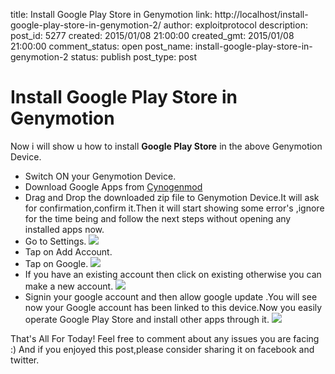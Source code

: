 title: Install Google Play Store in Genymotion
link: http://localhost/install-google-play-store-in-genymotion-2/
author: exploitprotocol
description: 
post_id: 5277
created: 2015/01/08 21:00:00
created_gmt: 2015/01/08 21:00:00
comment_status: open
post_name: install-google-play-store-in-genymotion-2
status: publish
post_type: post

# Install Google Play Store in Genymotion

Now i will show u how to install **Google Play Store** in the above Genymotion Device.

  * Switch ON your Genymotion Device. 
  * Download Google Apps from [Cynogenmod](http://wiki.cyanogenmod.org/w/Google_Apps#gappsCM11)
  * Drag and Drop the downloaded zip file to Genymotion Device.It will ask for confirmation,confirm it.Then it will start showing some error's ,ignore for the time being and follow the next steps without opening any installed apps now. 
  * Go to Settings. ![](https://i.imgur.com/OBvbKvG.png)
  * Tap on Add Account. 
  * Tap on Google. ![](https://i.imgur.com/W5DNEsy.png)
  * If you have an existing account then click on existing otherwise you can make a new account. ![](https://i.imgur.com/D8dy0dV.png)
  * Signin your google account and then allow google update .You will see now your Google account has been linked to this device.Now you easily operate Google Play Store and install other apps through it. ![](https://i.imgur.com/jdtl4wX.png)

That's All For Today! Feel free to comment about any issues you are facing :) And if you enjoyed this post,please consider sharing it on facebook and twitter.